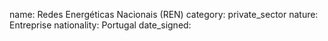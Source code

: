 name: Redes Energéticas Nacionais (REN)
category: private_sector
nature:  Entreprise
nationality: Portugal
date_signed:
    